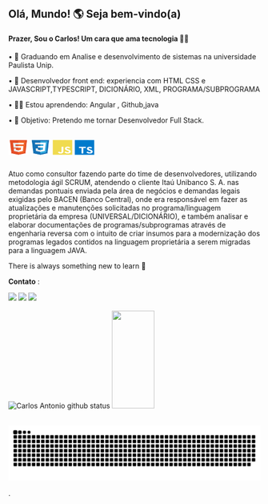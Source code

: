 


## Olá, Mundo!  🌎  Seja bem-vindo(a)



#### Prazer, Sou o Carlos! Um cara que ama tecnologia  👨‍💻




• 🎒  Graduando em Analise e desenvolvimento de sistemas na universidade Paulista Unip.  

• 💜  Desenvolvedor front end: experiencia com HTML CSS e JAVASCRIPT,TYPESCRIPT, DICIONÁRIO, XML, PROGRAMA/SUBPROGRAMA

• 👨‍💻  Estou aprendendo: Angular , Github,java

  

• 🎯 Objetivo: Pretendo me tornar Desenvolvedor Full Stack. 


 <div style="display: inline_block"><br>
  <img align="center" alt="HTML" height="30" width="40" src="https://raw.githubusercontent.com/devicons/devicon/master/icons/html5/html5-original.svg">
  <img align="center" alt="CSS" height="30" width="40" src="https://raw.githubusercontent.com/devicons/devicon/master/icons/css3/css3-original.svg">
  <img align="center" alt="Js" height="30" width="40" src="https://raw.githubusercontent.com/devicons/devicon/master/icons/javascript/javascript-plain.svg">
   <img align="center" alt="Ts" height="30" width="40" src="https://raw.githubusercontent.com/devicons/devicon/master/icons/typescript/typescript-plain.svg">
  
 
  ##
  
  <div> 




Atuo como consultor fazendo parte do time de desenvolvedores, utilizando metodologia ágil SCRUM, atendendo o cliente Itaú Unibanco S. A. nas demandas pontuais enviada pela área de negócios e demandas legais exigidas pelo BACEN (Banco Central), onde era responsável em fazer as atualizações e manutenções solicitadas no programa/linguagem proprietária da empresa (UNIVERSAL/DICIONÁRIO), e também analisar e elaborar documentações de programas/subprogramas através de engenharia reversa com o intuito de criar insumos para a modernização dos programas legados contidos na linguagem proprietária a serem migradas para a linguagem JAVA.

  

There is always something new to learn  🚀 



**Contato** :
 <div> 
  <a href = "ne.carlinhos01@gmail.com"><img src="https://img.shields.io/badge/-Gmail-%23333?style=for-the-badge&logo=gmail&logoColor=white" target="_blank"></a>
  <a href="https://www.linkedin.com/in/carlos-ant%C3%B4nio-da-silva-lima-9a64a274/" target="_blank"><img src="https://img.shields.io/badge/-LinkedIn-%230077B5?style=for-the-badge&logo=linkedin&logoColor=white" target="_blank"></a> 
  <a href="https://www.youtube.com/channel/UC8ASaQmJoDwTN-Y5vvyBQxQ" target="_blank"><img src="https://img.shields.io/badge/-Youtube-%23EA4335?style=for-the-badge&logo=youtube&logoColor=white" target="_blank"></a>
   
 
</div>
<br>
<div align="left">  
  <img width="49%" height="195px" src="https://github-readme-stats.vercel.app/api?username=Carlos Antonio&show_icons=true&count_private=true&hide_border=true&title_color=00bfbf&icon_color=00bfbf&text_color=c9d1d9&bg_color=0d1117" alt="Carlos Antonio github status" /> 
  <img width="41%" height="195px" src="https://github-readme-stats.vercel.app/api/top-langs/?username=carlosantonio&layout=compact&hide_border=true&title_color=00bfbf&text_color=00bfbf&bg_color=0d1117" />
</div>

<div> 
  
</div>
 <br>
<div  align="center"> 

 
  ![Snake animation](https://github.com/ellen2121/ellen2121/blob/output/github-contribution-grid-snake.svg)
 
</div>
 
  
 
</div>





.



 

  









